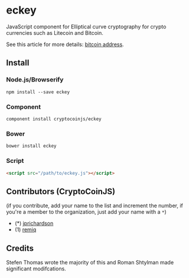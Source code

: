 eckey
=====

JavaScript component for Elliptical curve cryptography for crypto currencies such as Litecoin and Bitcoin.


See this article for more details: [bitcoin address](http://procbits.com/2013/08/27/generating-a-bitcoin-address-with-javascript).



Install
-------

### Node.js/Browserify

    npm install --save eckey

### Component

    component install cryptocoinjs/eckey


### Bower

    bower install eckey


### Script

```html
<script src="/path/to/eckey.js"></script>
```


Contributors (CryptoCoinJS)
---------------------------

(if you contribute, add your name to the list and increment the number, if you're a member to the organization, just add your name with a `*`)

- (*) [jprichardson](https://github.com/jprichardson)
- (1) [remiq](https://github.com/remiq)



Credits
-------

Stefen Thomas wrote the majority of this and Roman Shtylman made significant modifcations. 



